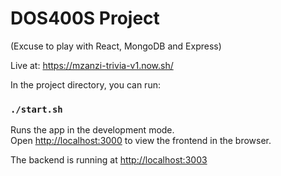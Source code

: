 
# DOS400S Project

(Excuse to play with React, MongoDB and Express)

Live at: https://mzanzi-trivia-v1.now.sh/

In the project directory, you can run:

### `./start.sh`

Runs the app in the development mode.<br>
Open [http://localhost:3000](http://localhost:3000) to view the frontend in the browser.

The backend is running at [http://localhost:3003](http://localhost:3003)

